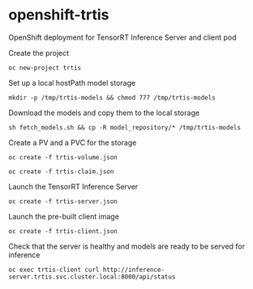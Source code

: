 # openshift-trtis
OpenShift deployment for TensorRT Inference Server and client pod

Create the project

`oc new-project trtis`

Set up a local hostPath model storage

`mkdir -p /tmp/trtis-models && chmod 777 /tmp/trtis-models`

Download the models and copy them to the local storage

`sh fetch_models.sh && cp -R model_repository/* /tmp/trtis-models`

Create a PV and a PVC for the storage

`oc create -f trtis-volume.json`

`oc create -f trtis-claim.json`

Launch the TensorRT Inference Server

`oc create -f trtis-server.json`

Launch the pre-built client image

`oc create -f trtis-client.json`

Check that the server is healthy and models are ready to be served for inference

`oc exec trtis-client curl http://inference-server.trtis.svc.cluster.local:8000/api/status`

